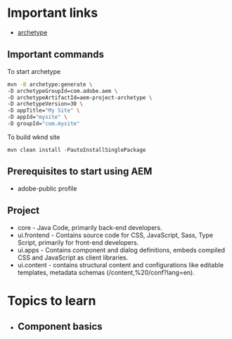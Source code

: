 # Important links

- [archetype](https://github.com/adobe/aem-project-archetype.git)


## Important commands

To start archetype
```sh
mvn -B archetype:generate \
-D archetypeGroupId=com.adobe.aem \
-D archetypeArtifactId=aem-project-archetype \
-D archetypeVersion=30 \
-D appTitle="My Site" \
-D appId="mysite" \
-D groupId="com.mysite"
```

To build wknd site 
```
mvn clean install -PautoInstallSinglePackage
```

## Prerequisites to start using AEM
- adobe-public profile

## Project

- core - Java Code, primarily back-end developers.
- ui.frontend - Contains source code for CSS, JavaScript, Sass, Type Script, primarily for front-end developers.
- ui.apps - Contains component and dialog definitions, embeds compiled CSS and JavaScript as client libraries.
- ui.content - contains structural content and configurations like editable templates, metadata schemas (/content,%20/conf?lang=en).


# Topics to learn
- Component basics
  - 